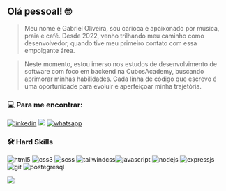 ## Olá pessoal! :nerd_face: ##

>Meu nome é Gabriel Oliveira, sou carioca e apaixonado por música, praia e café. Desde 2022, venho trilhando meu caminho como desenvolvedor, quando tive meu primeiro contato com essa empolgante área.

>Neste momento, estou imerso nos estudos de desenvolvimento de software com foco em backend na CubosAcademy, buscando aprimorar minhas habilidades. Cada linha de código que escrevo é uma oportunidade para evoluir e aperfeiçoar minha trajetória.


### 💻 Para me encontrar: 
[![linkedin](https://img.shields.io/badge/LinkedIn-0077B5?style=for-the-badge&logo=linkedin&logoColor=white)](https://www.linkedin.com/in/gabolguima/) <a href="mailto:gabrielguimoli@gmail.com?"><img src="https://img.shields.io/badge/gmail-%23DD0031.svg?&style=for-the-badge&logo=gmail&logoColor=white"/></a> [![whatsapp](https://img.shields.io/badge/WhatsApp-25D366?style=for-the-badge&logo=whatsapp&logoColor=white)](https://wa.me/+5521997727443)


### :hammer_and_wrench: Hard Skills
![html5](https://img.shields.io/badge/HTML5-E34F26?style=for-the-badge&logo=html5&logoColor=white) ![css3](https://img.shields.io/badge/CSS3-1572B6?style=for-the-badge&logo=css3&logoColor=white) ![scss](https://img.shields.io/badge/Sass-CC6699?style=for-the-badge&logo=sass&logoColor=white) ![tailwindcss](https://img.shields.io/badge/Tailwind_CSS-38B2AC?style=for-the-badge&logo=tailwind-css&logoColor=white)![javascript](https://img.shields.io/badge/JavaScript-323330?style=for-the-badge&logo=javascript&logoColor=F7DF1E) ![nodejs](https://img.shields.io/badge/Node%20js-339933?style=for-the-badge&logo=nodedotjs&logoColor=white) ![expressjs](https://img.shields.io/badge/Express%20js-000000?style=for-the-badge&logo=express&logoColor=white) ![git](https://img.shields.io/badge/GIT-E44C30?style=for-the-badge&logo=git&logoColor=white) ![postegresql](https://img.shields.io/badge/PostgreSQL-316192?style=for-the-badge&logo=postgresql&logoColor=white)</h3>

<a  href="https://github.com/anuraghazra/github-readme-stats">
  <img  src="https://github-readme-stats.vercel.app/api/top-langs/?username=gabolguima&layout=donut&theme=tokyonight"/>
</a>
